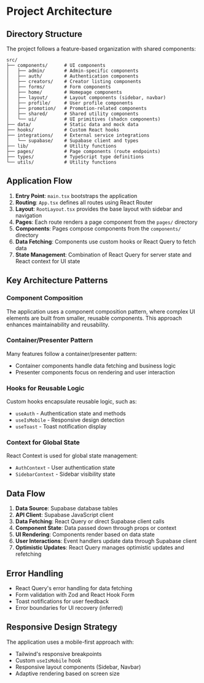 
# Project Architecture

## Directory Structure

The project follows a feature-based organization with shared components:

```
src/
├── components/      # UI components
│   ├── admin/       # Admin-specific components
│   ├── auth/        # Authentication components
│   ├── creators/    # Creator listing components
│   ├── forms/       # Form components
│   ├── home/        # Homepage components
│   ├── layout/      # Layout components (sidebar, navbar)
│   ├── profile/     # User profile components
│   ├── promotion/   # Promotion-related components
│   ├── shared/      # Shared utility components
│   └── ui/          # UI primitives (shadcn components)
├── data/            # Static data and mock data
├── hooks/           # Custom React hooks
├── integrations/    # External service integrations
│   └── supabase/    # Supabase client and types
├── lib/             # Utility functions
├── pages/           # Page components (route endpoints)
├── types/           # TypeScript type definitions
└── utils/           # Utility functions
```

## Application Flow

1. **Entry Point**: `main.tsx` bootstraps the application
2. **Routing**: `App.tsx` defines all routes using React Router
3. **Layout**: `RootLayout.tsx` provides the base layout with sidebar and navigation
4. **Pages**: Each route renders a page component from the `pages/` directory
5. **Components**: Pages compose components from the `components/` directory
6. **Data Fetching**: Components use custom hooks or React Query to fetch data
7. **State Management**: Combination of React Query for server state and React context for UI state

## Key Architecture Patterns

### Component Composition

The application uses a component composition pattern, where complex UI elements are built from smaller, reusable components. This approach enhances maintainability and reusability.

### Container/Presenter Pattern

Many features follow a container/presenter pattern:
- Container components handle data fetching and business logic
- Presenter components focus on rendering and user interaction

### Hooks for Reusable Logic

Custom hooks encapsulate reusable logic, such as:
- `useAuth` - Authentication state and methods
- `useIsMobile` - Responsive design detection
- `useToast` - Toast notification display

### Context for Global State

React Context is used for global state management:
- `AuthContext` - User authentication state
- `SidebarContext` - Sidebar visibility state

## Data Flow

1. **Data Source**: Supabase database tables
2. **API Client**: Supabase JavaScript client
3. **Data Fetching**: React Query or direct Supabase client calls
4. **Component State**: Data passed down through props or context
5. **UI Rendering**: Components render based on data state
6. **User Interactions**: Event handlers update data through Supabase client
7. **Optimistic Updates**: React Query manages optimistic updates and refetching

## Error Handling

- React Query's error handling for data fetching
- Form validation with Zod and React Hook Form
- Toast notifications for user feedback
- Error boundaries for UI recovery (inferred)

## Responsive Design Strategy

The application uses a mobile-first approach with:
- Tailwind's responsive breakpoints
- Custom `useIsMobile` hook
- Responsive layout components (Sidebar, Navbar)
- Adaptive rendering based on screen size
